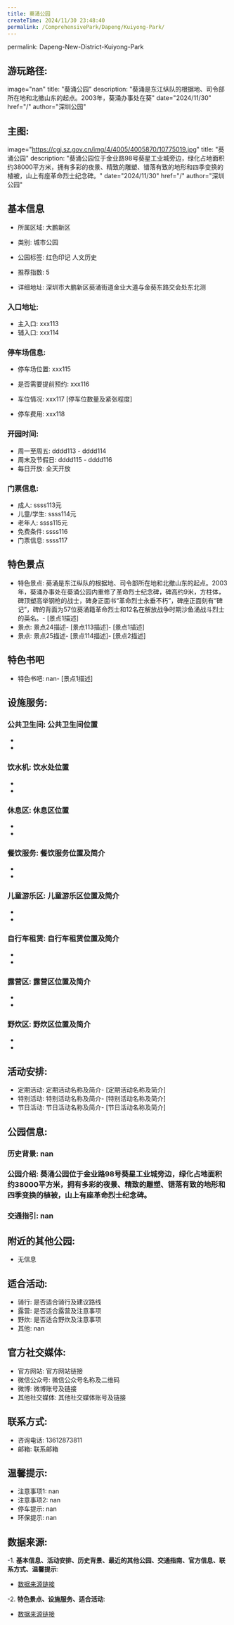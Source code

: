 ```yaml
---
title: 葵涌公园
createTime: 2024/11/30 23:48:40
permalink: /ComprehensivePark/Dapeng/Kuiyong-Park/
---
```

permalink: Dapeng-New-District-Kuiyong-Park
## 游玩路径:
image="nan"
title: "葵涌公园"
description: "葵涌是东江纵队的根据地、司令部所在地和北撤山东的起点。2003年，葵涌办事处在葵"
date="2024/11/30"
href="/"
author="深圳公园"
## 主图:
image="https://cgj.sz.gov.cn/img/4/4005/4005870/10775019.jpg"
title: "葵涌公园"
description: "葵涌公园位于金业路98号葵星工业城旁边，绿化占地面积约38000平方米，拥有多彩的夜景、精致的雕塑、错落有致的地形和四季变换的植被，山上有座革命烈士纪念碑。"
date="2024/11/30"
href="/"
author="深圳公园"
## 基本信息

- 所属区域: 大鹏新区

- 类别: 城市公园

- 公园标签: 红色印记 人文历史

- 推荐指数: 5

- 详细地址: 深圳市大鹏新区葵涌街道金业大道与金葵东路交会处东北测

### 入口地址:
- 主入口: xxx113
- 辅入口: xxx114
### 停车场信息:
- 停车场位置: xxx115

- 是否需要提前预约: xxx116

- 车位情况: xxx117 [停车位数量及紧张程度]

- 停车费用: xxx118

### 开园时间:
- 周一至周五: dddd113 - dddd114
- 周末及节假日: dddd115 - dddd116
- 每日开放: 全天开放

### 门票信息:
- 成人: ssss113元
- 儿童/学生: ssss114元
- 老年人: ssss115元
- 免费条件: ssss116
- 门票信息: ssss117
## 特色景点
- 特色景点: 葵涌是东江纵队的根据地、司令部所在地和北撤山东的起点。2003年，葵涌办事处在葵涌公园内重修了革命烈士纪念碑，碑高约9米，方柱体，碑顶塑高举钢枪的战士，碑身正面书“革命烈士永垂不朽”，碑座正面刻有“碑记”，碑的背面为57位葵涌籍革命烈士和12名在解放战争时期沙鱼涌战斗烈士的英名。- [景点1描述]
- 景点: 景点24描述- [景点113描述]- [景点1描述]
- 景点: 景点25描述- [景点114描述]- [景点2描述]
## 特色书吧
- 特色书吧: nan- [景点1描述]
## 设施服务:
### 公共卫生间: 公共卫生间位置
- 
- 
### 饮水机: 饮水处位置
- 
- 
### 休息区: 休息区位置
- 
- 
### 餐饮服务: 餐饮服务位置及简介
- 
- 
### 儿童游乐区: 儿童游乐区位置及简介
- 
- 
### 自行车租赁: 自行车租赁位置及简介
- 
- 
### 露营区: 露营区位置及简介
- 
- 
### 野炊区: 野炊区位置及简介

- 
- 
## 活动安排:
- 定期活动: 定期活动名称及简介- [定期活动名称及简介]
- 特别活动: 特别活动名称及简介- [特别活动名称及简介]
- 节日活动: 节日活动名称及简介- [节日活动名称及简介]
## 公园信息:
### 历史背景: nan
### 公园介绍: 葵涌公园位于金业路98号葵星工业城旁边，绿化占地面积约38000平方米，拥有多彩的夜景、精致的雕塑、错落有致的地形和四季变换的植被，山上有座革命烈士纪念碑。
### 交通指引: nan

## 附近的其他公园:
- 无信息

## 适合活动:
- 骑行: 是否适合骑行及建议路线
- 露营: 是否适合露营及注意事项
- 野炊: 是否适合野炊及注意事项
- 其他: nan

## 官方社交媒体:
- 官方网站: 官方网站链接
- 微信公众号: 微信公众号名称及二维码
- 微博: 微博账号及链接
- 其他社交媒体: 其他社交媒体账号及链接

## 联系方式:
- 咨询电话: 13612873811
- 邮箱: 联系邮箱

## 温馨提示:
- 注意事项1: nan
- 注意事项2: nan
- 停车提示: nan
- 环保提示: nan

## 数据来源:
-1. **基本信息、活动安排、历史背景、最近的其他公园、交通指南、官方信息、联系方式、温馨提示**:
- [数据来源链接](https://cgj.sz.gov.cn/xsmh/gysz/csgy/content/post_10775019.html)

-2. **特色景点、设施服务、适合活动**:
- [数据来源链接](https://cgj.sz.gov.cn/xsmh/gysz/csgy/content/post_10775019.html)

